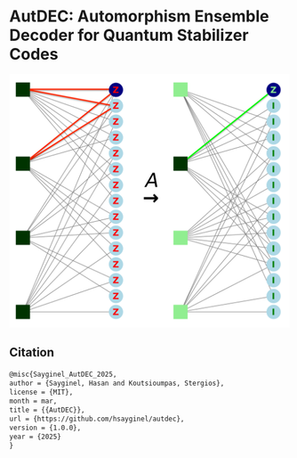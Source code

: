 # AutDEC: Automorphism Ensemble Decoder for Quantum Stabilizer Codes

<img src="presentation/rm_15_aut_e_colouredcycles.png" width="600">

## Citation 

```
@misc{Sayginel_AutDEC_2025,
author = {Sayginel, Hasan and Koutsioumpas, Stergios},
license = {MIT},
month = mar,
title = {{AutDEC}},
url = {https://github.com/hsayginel/autdec},
version = {1.0.0},
year = {2025}
}
```
